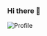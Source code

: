 ### Hi there 👋
![Profile](https://github-readme-stats.vercel.app/api?username=bizhangjie&show_icons=true&theme=dark)
